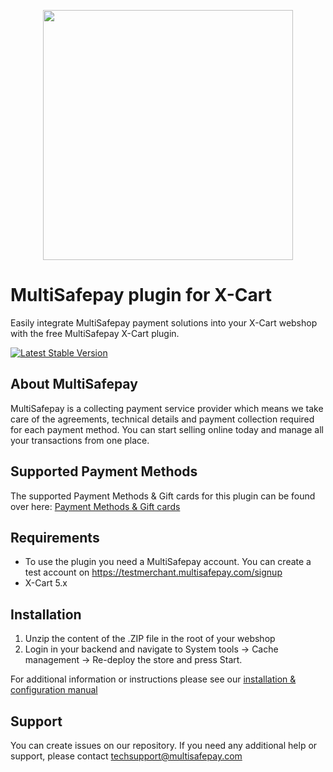<p align="center">
  <img src="https://www.multisafepay.com/img/multisafepaylogo.svg" width="400px" position="center">
</p>

# MultiSafepay plugin for X-Cart

Easily integrate MultiSafepay payment solutions into your X-Cart webshop with the free MultiSafepay X-Cart plugin.

[![Latest Stable Version](https://img.shields.io/github/release/multisafepay/x-cart.svg)](https://github.com/MultiSafepay/x-cart/)

## About MultiSafepay
MultiSafepay is a collecting payment service provider which means we take care of the agreements, technical details and payment collection required for each payment method. You can start selling online today and manage all your transactions from one place.
## Supported Payment Methods
The supported Payment Methods & Gift cards for this plugin can be found over here: [Payment Methods & Gift cards](https://docs.multisafepay.com/plugins/x-cart/faq/#available-payment-methods-in-x-cart)

## Requirements
- To use the plugin you need a MultiSafepay account. You can create a test account on https://testmerchant.multisafepay.com/signup
- X-Cart 5.x

## Installation

1. Unzip the content of the .ZIP file in the root of your webshop
2. Login in your backend and navigate to System tools -> Cache management -> Re-deploy the store and press Start.

For additional information or instructions please see our [installation & configuration manual](https://docs.multisafepay.com/plugins/x-cart/manual/)
 
## Support
You can create issues on our repository. If you need any additional help or support, please contact <a href="mailto:techsupport@multisafepay.com">techsupport@multisafepay.com</a>